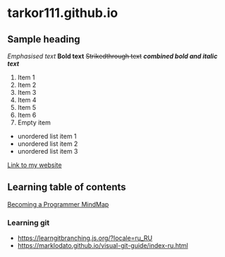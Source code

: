 # tarkor111.github.io
## Sample heading
*Emphasised text*
**Bold text**
~~Strikedthrough text~~
**_combined bold and italic text_**


1. Item 1
2. Item 2
3. Item 3
4. Item 4
5. Item 5
6. Item 6
7. Empty item

* unordered list item 1
* unordered list item 2
* unordered list item 3

[Link to my website](https://tarask.000webhostapp.com/index.html)



## Learning table of contents
[Becoming a Programmer MindMap](https://www.mindmeister.com/map/2300721324)

### Learning git
* https://learngitbranching.js.org/?locale=ru_RU
* https://marklodato.github.io/visual-git-guide/index-ru.html